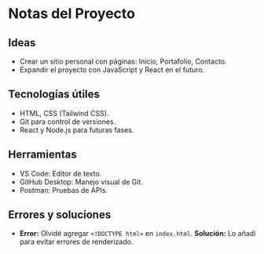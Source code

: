 # Notas del Proyecto

## Ideas
- Crear un sitio personal con páginas: Inicio, Portafolio, Contacto.
- Expandir el proyecto con JavaScript y React en el futuro.

## Tecnologías útiles
- HTML, CSS (Tailwind CSS).
- Git para control de versiones.
- React y Node.js para futuras fases.

## Herramientas
- VS Code: Editor de texto.
- GitHub Desktop: Manejo visual de Git.
- Postman: Pruebas de APIs.

## Errores y soluciones
- **Error:** Olvidé agregar `<!DOCTYPE html>` en `index.html`.
  **Solución:** Lo añadí para evitar errores de renderizado.
